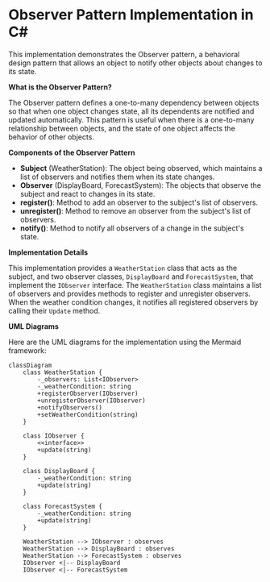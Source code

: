 Observer Pattern Implementation in C#
=====================================

This implementation demonstrates the Observer pattern, a behavioral design pattern that allows an object to notify other objects about changes to its state.

**What is the Observer Pattern?**

The Observer pattern defines a one-to-many dependency between objects so that when one object changes state, all its dependents are notified and updated automatically. This pattern is useful when there is a one-to-many relationship between objects, and the state of one object affects the behavior of other objects.

**Components of the Observer Pattern**

* **Subject** (WeatherStation): The object being observed, which maintains a list of observers and notifies them when its state changes.
* **Observer** (DisplayBoard, ForecastSystem): The objects that observe the subject and react to changes in its state.
* **register()**: Method to add an observer to the subject's list of observers.
* **unregister()**: Method to remove an observer from the subject's list of observers.
* **notify()**: Method to notify all observers of a change in the subject's state.

**Implementation Details**

This implementation provides a `WeatherStation` class that acts as the subject, and two observer classes, `DisplayBoard` and `ForecastSystem`, that implement the `IObserver` interface. The `WeatherStation` class maintains a list of observers and provides methods to register and unregister observers. When the weather condition changes, it notifies all registered observers by calling their `Update` method.

**UML Diagrams**

Here are the UML diagrams for the implementation using the Mermaid framework:
```mermaid
classDiagram
    class WeatherStation {
        -_observers: List<IObserver>
        -_weatherCondition: string
        +registerObserver(IObserver)
        +unregisterObserver(IObserver)
        +notifyObservers()
        +setWeatherCondition(string)
    }

    class IObserver {
        <<interface>>
        +update(string)
    }

    class DisplayBoard {
        -_weatherCondition: string
        +update(string)
    }

    class ForecastSystem {
        -_weatherCondition: string
        +update(string)
    }

    WeatherStation --> IObserver : observes
    WeatherStation --> DisplayBoard : observes
    WeatherStation --> ForecastSystem : observes
    IObserver <|-- DisplayBoard
    IObserver <|-- ForecastSystem